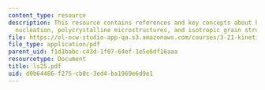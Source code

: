 ```yaml
---
content_type: resource
description: This resource contains references and key concepts about heterogeneous
  nucleation, polycrystalline microstructures, and isotropic grain structure.
file: https://ol-ocw-studio-app-qa.s3.amazonaws.com/courses/3-21-kinetic-processes-in-materials-spring-2006/d0b64486f275cb8c3ed4ba1969e6d9e1_ls25.pdf
file_type: application/pdf
parent_uid: f1d1babc-c43d-1f07-64ef-1e5e6df16aaa
resourcetype: Document
title: ls25.pdf
uid: d0b64486-f275-cb8c-3ed4-ba1969e6d9e1
---
```

